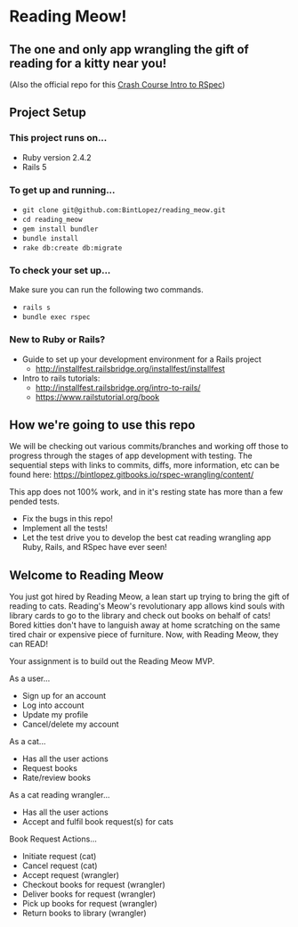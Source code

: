 # Reading Meow!
## The one and only app wrangling the gift of reading for a kitty near you!

(Also the official repo for this [Crash Course Intro to RSpec](https://bintlopez.gitbooks.io/rspec-wrangling/content/))

## Project Setup

### This project runs on...
* Ruby version 2.4.2
* Rails 5

### To get up and running...
* `git clone git@github.com:BintLopez/reading_meow.git`
* `cd reading_meow`
* `gem install bundler`
* `bundle install`
* `rake db:create db:migrate`

### To check your set up...
Make sure you can run the following two commands.
* `rails s`
* `bundle exec rspec`

### New to Ruby or Rails?
* Guide to set up your development environment for a Rails project
  * http://installfest.railsbridge.org/installfest/installfest
* Intro to rails tutorials:
  * http://installfest.railsbridge.org/intro-to-rails/
  * https://www.railstutorial.org/book

## How we're going to use this repo

We will be checking out various commits/branches and working off those to progress through the stages of app development with testing. The sequential steps with links to commits, diffs, more information, etc can be found here: https://bintlopez.gitbooks.io/rspec-wrangling/content/

This app does not 100% work, and in it's resting state has more than a few pended tests.
* Fix the bugs in this repo!
* Implement all the tests!
* Let the test drive you to develop the best cat reading wrangling app Ruby, Rails, and RSpec have ever seen!

## Welcome to Reading Meow

You just got hired by Reading Meow, a lean start up trying to bring the gift of reading to cats. Reading's Meow's revolutionary app allows kind souls with library cards to go to the library and check out books on behalf of cats! Bored kitties don't have to languish away at home scratching on the same tired chair or expensive piece of furniture. Now, with Reading Meow, they can READ!

Your assignment is to build out the Reading Meow MVP.

As a user...
* Sign up for an account
* Log into account
* Update my profile
* Cancel/delete my account

As a cat...
* Has all the user actions
* Request books
* Rate/review books

As a cat reading wrangler...
* Has all the user actions
* Accept and fulfil book request(s) for cats

Book Request Actions...
* Initiate request (cat)
* Cancel request (cat)
* Accept request (wrangler)
* Checkout books for request (wrangler)
* Deliver books for request (wrangler)
* Pick up books for request (wrangler)
* Return books to library (wrangler)
